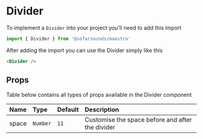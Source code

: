 # Divider

To implement a `Divider` into your project you'll need to add this import
```js
import { Divider } from '@sofarsounds/maestro'
```

After adding the import you can use the Divider simply like this
```html
<Divider />
```

## Props
Table below contains all types of props available in the Divider component  

| Name          | Type     | Default         | Description                      |
| :------------ | :-----   | :-------------- | :------------------------------- |
| space         | `Number` | `11`            | Customise the space before and after the divider

